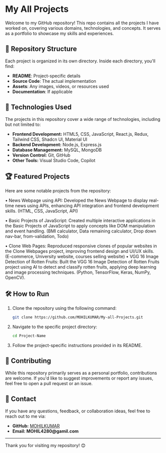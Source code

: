 # My All Projects

Welcome to my GitHub repository! This repo contains all the projects I have worked on, covering various domains, technologies, and concepts. It serves as a portfolio to showcase my skills and experiences.

## 📁 Repository Structure

Each project is organized in its own directory. Inside each directory, you'll find:

- **README**: Project-specific details
- **Source Code**: The actual implementation
- **Assets**: Any images, videos, or resources used
- **Documentation**: If applicable

## 🚀 Technologies Used

The projects in this repository cover a wide range of technologies, including but not limited to:

- **Frontend Development:** HTML5, CSS, JavaScript, React.js, Redux, Tailwind CSS, Shadcn UI, Material UI
- **Backend Development:** Node.js, Express.js
- **Database Management:** MySQL, MongoDB
- **Version Control:** Git, GitHub
- **Other Tools:** Visual Studio Code, Copilot

## 🏆 Featured Projects

Here are some notable projects from the repository:

•	News Webpage using API: Developed the News Webpage to display real-time news using APIs, enhancing API integration and frontend development skills. (HTML, CSS, JavaScript, API)

•	Basic Projects of JavaScript: Created multiple interactive applications in the Basic Projects of JavaScript to apply concepts like DOM manipulation and event handling. (BMI calculator, Data remaining calculator, Drop down nav-bar, from-validation, Todo)

•	Clone Web Pages: Reproduced responsive clones of popular websites in the Clone Webpages project, improving frontend design and UI/UX skills. (E-commerce, University website, courses selling website)
•	VGG 16 Image Detection of Rotten Fruits: Built the VGG 16 Image Detection of Rotten Fruits project using AI to detect and classify rotten fruits, applying deep learning and image processing techniques. (Python, TensorFlow, Keras, NumPy, OpenCV).


## 🛠️ How to Run

1. Clone the repository using the following command:
   ```bash
   git clone https://github.com/MOHILKUMAR/My-all-Projects.git
   ```
2. Navigate to the specific project directory:
   ```bash
   cd Project-Name
   ```
3. Follow the project-specific instructions provided in its README.

## 🤝 Contributing

While this repository primarily serves as a personal portfolio, contributions are welcome. If you'd like to suggest improvements or report any issues, feel free to open a pull request or an issue.

## 📧 Contact

If you have any questions, feedback, or collaboration ideas, feel free to reach out to me via:

- **GitHub:** [MOHILKUMAR](https://github.com/MOHILKUMAR)
- **Email: MOHIL4280\@gamil.com**

---

Thank you for visiting my repository! 😊

